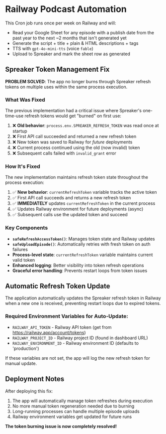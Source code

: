 # Railway Podcast Automation

This Cron job runs once per week on Railway and will:
- Read your Google Sheet for any episode with a publish date from the past year to the next ~2 months that isn't generated yet
- Generate the script + title + plain & HTML descriptions + tags
- TTS with `gpt-4o-mini-tts` (voice `fable`)
- Upload to Spreaker and mark the sheet row as generated

## Spreaker Token Management Fix

**PROBLEM SOLVED**: The app no longer burns through Spreaker refresh tokens on multiple uses within the same process execution.

### What Was Fixed

The previous implementation had a critical issue where Spreaker's one-time-use refresh tokens would get "burned" on first use:

1. ❌ **Old behavior**: `process.env.SPREAKER_REFRESH_TOKEN` was read once at startup
2. ❌ First API call succeeded and returned a new refresh token
3. ❌ New token was saved to Railway for *future* deployments
4. ❌ Current process continued using the old (now invalid) token
5. ❌ Subsequent calls failed with `invalid_grant` error

### How It's Fixed

The new implementation maintains refresh token state throughout the process execution:

1. ✅ **New behavior**: `currentRefreshToken` variable tracks the active token
2. ✅ First API call succeeds and returns a new refresh token
3. ✅ **IMMEDIATELY** updates `currentRefreshToken` in the current process
4. ✅ Updates Railway environment for future deployments (async)
5. ✅ Subsequent calls use the updated token and succeed

### Key Components

- **`safeRefreshAccessToken()`**: Manages token state and Railway updates
- **`safeUploadEpisode()`**: Automatically retries with fresh token on auth failures
- **Process-level state**: `currentRefreshToken` variable maintains current valid token
- **Enhanced logging**: Better visibility into token refresh operations
- **Graceful error handling**: Prevents restart loops from token issues

## Automatic Refresh Token Update

The application automatically updates the Spreaker refresh token in Railway when a new one is received, preventing restart loops due to expired tokens.

### Required Environment Variables for Auto-Update:
- `RAILWAY_API_TOKEN` - Railway API token (get from https://railway.app/account/tokens)
- `RAILWAY_PROJECT_ID` - Railway project ID (found in dashboard URL)
- `RAILWAY_ENVIRONMENT_ID` - Railway environment ID (defaults to 'production')

If these variables are not set, the app will log the new refresh token for manual update.

## Deployment Notes

After deploying this fix:
1. The app will automatically manage token refreshes during execution
2. No more manual token regeneration needed due to burning
3. Long-running processes can handle multiple episode uploads
4. Railway environment variables get updated for future runs

**The token burning issue is now completely resolved!**
